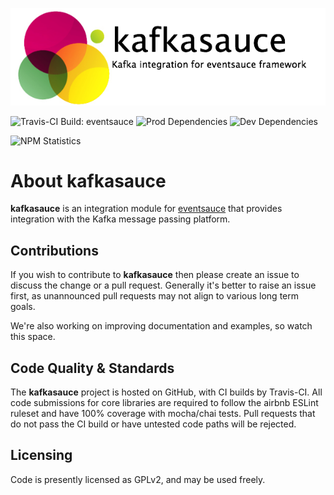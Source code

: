 ![eventsauce logo](./manual/img/logo.png)

![Travis-CI Build: eventsauce](https://travis-ci.org/eventsauce/kafkasauce.svg?branch=master)
![Prod Dependencies](https://david-dm.org/eventsauce/kafkasauce/status.svg)
![Dev Dependencies](https://david-dm.org/eventsauce/kafkasauce/dev-status.svg)

![NPM Statistics](https://nodei.co/npm/kafkasauce.png?downloads=true&downloadRank=true&stars=true)

# About kafkasauce
**kafkasauce** is an integration module for [eventsauce](https://github.com/eventsauce/eventsauce)
that provides integration with the Kafka message passing platform.

## Contributions
If you wish to contribute to **kafkasauce** then please create an
issue to discuss the change or a pull request. Generally it's better
to raise an issue first, as unannounced pull requests may not
align to various long term goals. 

We're also working on improving documentation and examples, so watch this space.

## Code Quality & Standards
The **kafkasauce** project is hosted on GitHub, with CI builds by Travis-CI. 
All code submissions for core libraries are required to follow the airbnb ESLint
ruleset and have 100% coverage with mocha/chai tests. Pull requests that do not
pass the CI build or have untested code paths will be rejected.

## Licensing
Code is presently licensed as GPLv2, and may be used freely.  



